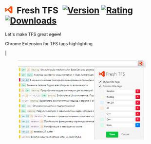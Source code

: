 # <span><img src='assets/logo.png' width='24'/> Fresh TFS [![Version][version-img]][url] [![Rating][rating-img]][url] [![Downloads][downloads-img]][url]</span>
Let's make TFS great ~~again~~!


[version-img]: https://img.shields.io/chrome-web-store/v/nfefmjlaaohglofpdnhgeccegigjcalf.svg?label=version&colorB=44cc11
[downloads-img]: https://img.shields.io/chrome-web-store/d/nfefmjlaaohglofpdnhgeccegigjcalf.svg?colorB=44cc11
[rating-img]: https://img.shields.io/chrome-web-store/rating/nfefmjlaaohglofpdnhgeccegigjcalf.svg
[url]: https://chrome.google.com/webstore/detail/kinotracker/nfefmjlaaohglofpdnhgeccegigjcalf

Chrome Extension for TFS tags highlighting

| 

<p align='center'>
    <a title='Fresh TFS in Chrome Web Store' href='https://chrome.google.com/webstore/detail/fresh-tfs/nfefmjlaaohglofpdnhgeccegigjcalf'><img src='assets/screenshot.png' width='420'/></a>
</p>
